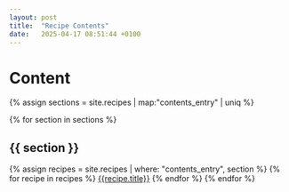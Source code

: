 ```yaml
---
layout: post
title:  "Recipe Contents"
date:   2025-04-17 08:51:44 +0100
---
```


# Content

{% assign sections = site.recipes | map:"contents_entry" | uniq %}

{% for section in sections %}
## {{ section }}
  {% assign recipes = site.recipes | where: "contents_entry", section %}
  {% for recipe in recipes %}
[{{recipe.title}}]({{recipe.url}})
  {% endfor %} 
{% endfor %}




